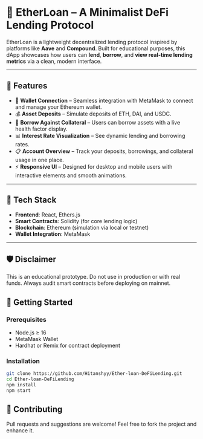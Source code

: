 # 💸 EtherLoan – A Minimalist DeFi Lending Protocol

EtherLoan is a lightweight decentralized lending protocol inspired by platforms like **Aave** and **Compound**. Built for educational purposes, this dApp showcases how users can **lend**, **borrow**, and **view real-time lending metrics** via a clean, modern interface.

---

## 🎯 Features

- 🔐 **Wallet Connection** – Seamless integration with MetaMask to connect and manage your Ethereum wallet.
- 💰 **Asset Deposits** – Simulate deposits of ETH, DAI, and USDC.
- 🧮 **Borrow Against Collateral** – Users can borrow assets with a live health factor display.
- 📊 **Interest Rate Visualization** – See dynamic lending and borrowing rates.
- 📋 **Account Overview** – Track your deposits, borrowings, and collateral usage in one place.
- ⚡ **Responsive UI** – Designed for desktop and mobile users with interactive elements and smooth animations.

---

## 🔧 Tech Stack

- **Frontend**: React, Ethers.js
- **Smart Contracts**: Solidity (for core lending logic)
- **Blockchain**: Ethereum (simulation via local or testnet)
- **Wallet Integration**: MetaMask

---
## 🛡️ Disclaimer
This is an educational prototype. Do not use in production or with real funds. Always audit smart contracts before deploying on mainnet.

## 🚀 Getting Started

### Prerequisites
- Node.js ≥ 16
- MetaMask Wallet
- Hardhat or Remix for contract deployment

### Installation
```bash
git clone https://github.com/Hitanshyy/Ether-loan-DeFiLending.git
cd Ether-loan-DeFiLending
npm install
npm start
```
## 🤝 Contributing
Pull requests and suggestions are welcome! Feel free to fork the project and enhance it.

